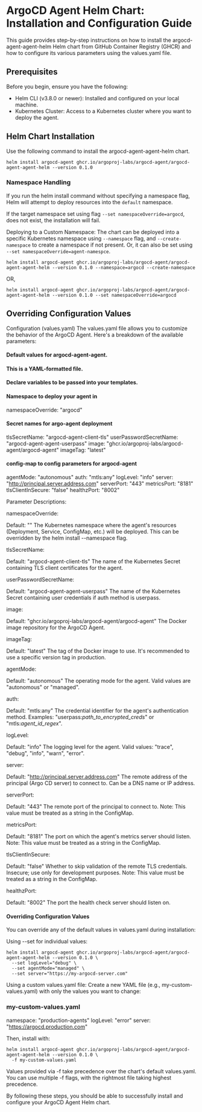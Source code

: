 # ArgoCD Agent Helm Chart: Installation and Configuration Guide
This guide provides step-by-step instructions on how to install the argocd-agent-agent-helm Helm chart from GitHub Container Registry (GHCR) and how to configure its various parameters using the values.yaml file.

## Prerequisites
Before you begin, ensure you have the following:

- Helm CLI (v3.8.0 or newer): Installed and configured on your local machine.
- Kubernetes Cluster: Access to a Kubernetes cluster where you want to deploy the agent.

## Helm Chart Installation
Use the following command to install the argocd-agent-agent-helm chart.

`helm install argocd-agent ghcr.io/argoproj-labs/argocd-agent/argocd-agent-agent-helm --version 0.1.0`

### Namespace Handling

If you run the helm install command without specifying a namespace flag, Helm will attempt to deploy resources into the `default` namespace.

If the target namespace set using flag `--set namespaceOverride=argocd`, does not exist, the installation will fail. 

Deploying to a Custom Namespace:
The chart can be deployed into a specific Kubernetes namespace using `--namespace` flag, and `--create-namespace` to create a namespace if not present. Or, it can also be set using `--set namespaceOverride=agent-namespce`.

```
helm install argocd-agent ghcr.io/argoproj-labs/argocd-agent/argocd-agent-agent-helm --version 0.1.0 --namespace=argocd --create-namespace
```

OR,

```
helm install argocd-agent ghcr.io/argoproj-labs/argocd-agent/argocd-agent-agent-helm --version 0.1.0 --set namespaceOverride=argocd
```


## Overriding Configuration Values
Configuration (values.yaml)
The values.yaml file allows you to customize the behavior of the ArgoCD Agent. Here's a breakdown of the available parameters:

#### Default values for argocd-agent-agent.
#### This is a YAML-formatted file.
#### Declare variables to be passed into your templates.

#### Namespace to deploy your agent in
namespaceOverride: "argocd"

#### Secret names for argo-agent deployment
tlsSecretName: "argocd-agent-client-tls"
userPasswordSecretName: "argocd-agent-agent-userpass"
image: "ghcr.io/argoproj-labs/argocd-agent/argocd-agent"
imageTag: "latest"

#### config-map to config parameters for argocd-agent

agentMode: "autonomous"
auth: "mtls:any"
logLevel: "info"
server: "http://principal.server.address.com" 
serverPort: "443"
metricsPort: "8181"
tlsClientInSecure: "false"
healthzPort: "8002"

Parameter Descriptions:

namespaceOverride:

Default: ""
The Kubernetes namespace where the agent's resources (Deployment, Service, ConfigMap, etc.) will be deployed. This can be overridden by the helm install --namespace flag.

tlsSecretName:

Default: "argocd-agent-client-tls"
The name of the Kubernetes Secret containing TLS client certificates for the agent.

userPasswordSecretName:

Default: "argocd-agent-agent-userpass"
The name of the Kubernetes Secret containing user credentials if auth method is userpass.

image:

Default: "ghcr.io/argoproj-labs/argocd-agent/argocd-agent"
The Docker image repository for the ArgoCD Agent.

imageTag:

Default: "latest"
The tag of the Docker image to use. It's recommended to use a specific version tag in production.

agentMode:

Default: "autonomous"
The operating mode for the agent. Valid values are "autonomous" or "managed".

auth:

Default: "mtls:any"
The credential identifier for the agent's authentication method. Examples: "userpass:_path_to_encrypted_creds_" or "mtls:_agent_id_regex_".

logLevel:

Default: "info"
The logging level for the agent. Valid values: "trace", "debug", "info", "warn", "error".

server:

Default: "http://principal.server.address.com"
The remote address of the principal (Argo CD server) to connect to. Can be a DNS name or IP address.

serverPort:

Default: "443"
The remote port of the principal to connect to. Note: This value must be treated as a string in the ConfigMap.

metricsPort:

Default: "8181"
The port on which the agent's metrics server should listen. Note: This value must be treated as a string in the ConfigMap.

tlsClientInSecure:

Default: "false"
Whether to skip validation of the remote TLS credentials. Insecure; use only for development purposes. Note: This value must be treated as a string in the ConfigMap.

healthzPort:

Default: "8002"
The port the health check server should listen on.

#### Overriding Configuration Values
You can override any of the default values in values.yaml during installation:

Using --set for individual values:
```
helm install argocd-agent ghcr.io/argoproj-labs/argocd-agent/argocd-agent-agent-helm --version 0.1.0 \
  --set logLevel="debug" \
  --set agentMode="managed" \
  --set server="https://my-argocd-server.com"
```
Using a custom values.yaml file:
Create a new YAML file (e.g., my-custom-values.yaml) with only the values you want to change:

### my-custom-values.yaml

namespace: "production-agents"
logLevel: "error"
server: "https://argocd.production.com"

Then, install with:

```
helm install argocd-agent ghcr.io/argoproj-labs/argocd-agent/argocd-agent-agent-helm --version 0.1.0 \
  -f my-custom-values.yaml
```
Values provided via -f take precedence over the chart's default values.yaml. You can use multiple -f flags, with the rightmost file taking highest precedence.

By following these steps, you should be able to successfully install and configure your ArgoCD Agent Helm chart.